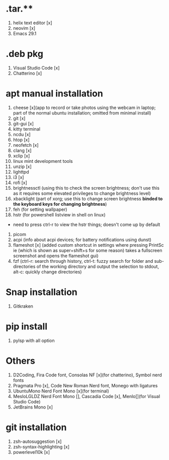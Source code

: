 # .tar.** 
1. helix text editor [x]
2. neovim [x]
3. Emacs 29.1

# .deb pkg
1. Visual Studio Code [x]
1. Chatterino [x]

# apt manual installation
1. cheese [x](app to record or take photos using the webcam in laptop; part of the normal ubuntu installation; omitted from minimal install)
1. git [x]
1. git-gui [x]
1. kitty terminal
1. ncdu [x]
1. htop [x]
1. neofetch [x]
1. clang [x]
1. xclip [x]
1. linux mint development tools
1. unzip [x]
1. lighttpd
1. i3 [x]
1. rofi [x]
1. brightnessctl (using this to check the screen brightness; don't use this as it requires some elevated privileges to change brightness level)
1. xbacklight (part of xorg; use this to change screen brightness **binded to the keyboard keys for changing brightness**) 
1. feh (for setting wallpaper)
1. hstr (for powershell listview in shell on linux)
  - need to press ctrl-r to view the hstr things; doesn't come up by default
1. picom
1. acpi (info about acpi devices; for battery notifications using dunst)
1. flameshot [x] (added custom shortcut in settings where pressing PrintSc ie (which is shown as super+shift+s for some reason) takes a fullscreen screenshot and opens the flameshot gui)
1. fzf (ctrl-r: search through history, ctrl-t: fuzzy search for folder and sub-directories of the working directory and output the selection to stdout, alt-c: quickly change directories)

# Snap installation
1. Gitkraken

# pip install
1. pylsp with all option

# Others
1. D2Coding, Fira Code font, Consolas NF [x](for chatterino), Symbol nerd fonts
1. Pragmata Pro [x], Code New Roman Nerd font, Monego with ligatures
1. UbuntuMono Nerd Font Mono [x](for terminal)
1. MesloLGLDZ Nerd Font Mono [], Cascadia Code [x], Menlo[](for Visual Studio Code)
1. JetBrains Mono [x]

# git installation
1. zsh-autosuggestion [x]
1. zsh-syntax-highlighting [x]
1. powerlevel10k [x]
